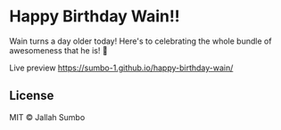 # Happy Birthday Wain!!

Wain turns a day older today! Here's to celebrating the whole bundle of awesomeness that he is! 🎉

Live preview https://sumbo-1.github.io/happy-birthday-wain/

## License

MIT © Jallah Sumbo
